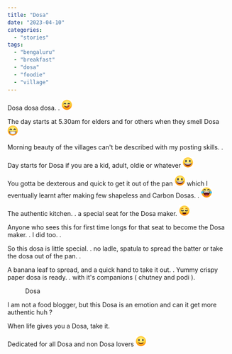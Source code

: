 ```yaml
---
title: "Dosa"
date: "2023-04-10"
categories: 
  - "stories"
tags: 
  - "bengaluru"
  - "breakfast"
  - "dosa"
  - "foodie"
  - "village"
---
```


Dosa dosa dosa. . ![😋](images/1f60b.png)

The day starts at 5.30am for elders and for others when they smell Dosa ![😁](images/1f601.png)

Morning beauty of the villages can't be described with my posting skills. .

Day starts for Dosa if you are a kid, adult, oldie or whatever ![😃](images/1f603.png)

You gotta be dexterous and quick to get it out of the pan ![😃](images/1f603.png) which I eventually learnt after making few shapeless and Carbon Dosas. . ![😂](images/1f602.png)

The authentic kitchen. . a special seat for the Dosa maker. ![😌](images/1f60c.png)

Anyone who sees this for first time longs for that seat to become the Dosa maker. . I did too. .

So this dosa is little special. . no ladle, spatula to spread the batter or take the dosa out of the pan. .

A banana leaf to spread, and a quick hand to take it out. . Yummy crispy paper dosa is ready. . with it's companions ( chutney and podi ).

<figure>

<figcaption>

Dosa

</figcaption>



</figure>

I am not a food blogger, but this Dosa is an emotion and can it get more authentic huh ?

When life gives you a Dosa, take it.

Dedicated for all Dosa and non Dosa lovers ![🙂](images/1f642.png)
